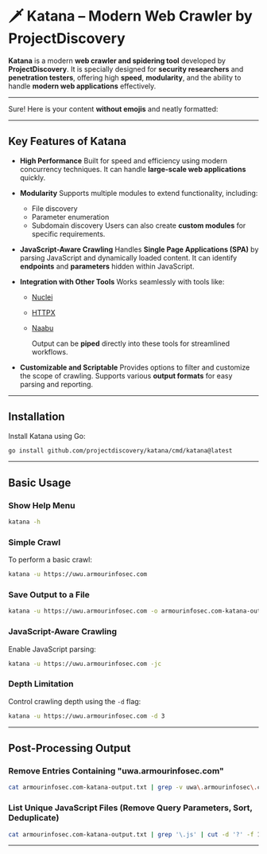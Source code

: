 
# 🗡️ Katana – Modern Web Crawler by ProjectDiscovery

**Katana** is a modern **web crawler and spidering tool** developed by **ProjectDiscovery**. It is specially designed for **security researchers** and **penetration testers**, offering high **speed**, **modularity**, and the ability to handle **modern web applications** effectively.

---
Sure! Here is your content **without emojis** and neatly formatted:

---

## Key Features of Katana

* **High Performance**
  Built for speed and efficiency using modern concurrency techniques. It can handle **large-scale web applications** quickly.

* **Modularity**
  Supports multiple modules to extend functionality, including:

  * File discovery
  * Parameter enumeration
  * Subdomain discovery
    Users can also create **custom modules** for specific requirements.

* **JavaScript-Aware Crawling**
  Handles **Single Page Applications (SPA)** by parsing JavaScript and dynamically loaded content. It can identify **endpoints** and **parameters** hidden within JavaScript.

* **Integration with Other Tools**
  Works seamlessly with tools like:

  * [Nuclei](https://github.com/projectdiscovery/nuclei)
  * [HTTPX](https://github.com/projectdiscovery/httpx)
  * [Naabu](https://github.com/projectdiscovery/naabu)
  
    Output can be **piped** directly into these tools for streamlined workflows.

* **Customizable and Scriptable**
  Provides options to filter and customize the scope of crawling. Supports various **output formats** for easy parsing and reporting.

---

## Installation

Install Katana using Go:

```bash
go install github.com/projectdiscovery/katana/cmd/katana@latest
```

---

## Basic Usage

### Show Help Menu

```bash
katana -h
```

### Simple Crawl

To perform a basic crawl:

```bash
katana -u https://uwu.armourinfosec.com
```

### Save Output to a File

```bash
katana -u https://uwu.armourinfosec.com -o armourinfosec.com-katana-output.txt
```

### JavaScript-Aware Crawling

Enable JavaScript parsing:

```bash
katana -u https://uwu.armourinfosec.com -jc
```

### Depth Limitation

Control crawling depth using the `-d` flag:

```bash
katana -u https://uwu.armourinfosec.com -d 3
```

---

## Post-Processing Output

### Remove Entries Containing "uwa.armourinfosec.com"

```bash
cat armourinfosec.com-katana-output.txt | grep -v uwa\.armourinfosec\.com
```

### List Unique JavaScript Files (Remove Query Parameters, Sort, Deduplicate)

```bash
cat armourinfosec.com-katana-output.txt | grep '\.js' | cut -d '?' -f 1 | sort | uniq
```

---
